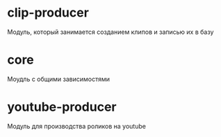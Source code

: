 # clip-producer

Модуль, который занимается созданием клипов и записью их в базу

# core

Моудль с общими зависимостями

# youtube-producer

Модуль для производства роликов на youtube